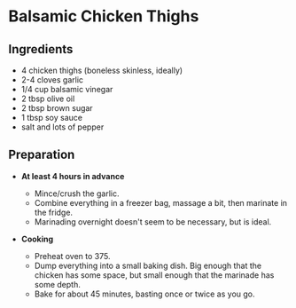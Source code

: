 # Balsamic Chicken Thighs

## Ingredients

- 4 chicken thighs (boneless skinless, ideally)
- 2-4 cloves garlic
- 1/4 cup balsamic vinegar
- 2 tbsp olive oil
- 2 tbsp brown sugar
- 1 tbsp soy sauce
- salt and lots of pepper

## Preparation

- **At least 4 hours in advance**
	- Mince/crush the garlic.
	- Combine everything in a freezer bag, massage a bit, then marinate in the fridge.
    - Marinading overnight doesn't seem to be necessary, but is ideal.  
     

- **Cooking**
	- Preheat oven to 375. 
    - Dump everything into a small baking dish. Big enough that the chicken has some space, but small enough that the marinade has some depth.
    - Bake for about 45 minutes, basting once or twice as you go. 

